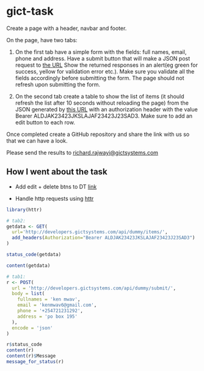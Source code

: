# gict-task

Create a page with a header, navbar and footer. 

On the page, have two tabs:

1. On the first tab have a simple form with the fields: full names, email, phone and address. Have a submit button that will make a JSON post request to [the URL](http://developers.gictsystems.com/api/dummy/submit/) Show the returned responses in an alert(eg green for success, yellow for validation error etc.). Make sure you validate all the fields accordingly before submitting the form. The page should not refresh upon submitting the form. 

2. On the second tab create a table to show the list of items (it should refresh the list after 10 seconds without reloading the page) from the JSON generated by [this URL](http://developers.gictsystems.com/api/dummy/items/) with an authorization header with the value Bearer ALDJAK23423JKSLAJAF23423J23SAD3. Make sure to add an edit button to each row. 
    
Once completed create a GitHub repository and share the link with us so that we can have a look.

Please send the results to richard.rajwayi@gictsystems.com

## How I went about the task

- Add edit + delete btns to DT [link](https://www.r-bloggers.com/2021/01/adding-action-buttons-in-rows-of-dt-data-table-in-r-shiny/)

- Handle http requests using [httr](https://cran.r-project.org/web/packages/httr/vignettes/quickstart.html)

```r
library(httr)

# tab2:
getdata <- GET(
  url='http://developers.gictsystems.com/api/dummy/items/', 
  add_headers(Authorization="Bearer ALDJAK23423JKSLAJAF23423J23SAD3")
)

status_code(getdata)

content(getdata)

# tab1:
r <- POST(
  url = 'http://developers.gictsystems.com/api/dummy/submit/', 
  body = list(
    fullnames = 'ken mwav', 
    email = 'kenmwav6@gmail.com', 
    phone = '+254721231292', 
    address = 'po box 195'
  ), 
  encode = 'json'
)

r$status_code
content(r)
content(r)$Message
message_for_status(r)

```